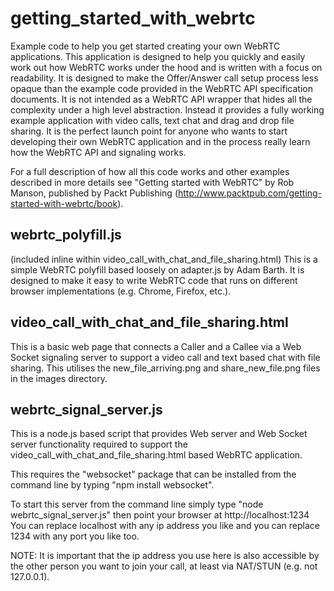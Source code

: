 getting_started_with_webrtc
===========================

Example code to help you get started creating your own WebRTC applications. This application is designed to help you quickly and easily work out how WebRTC works under the hood and is written with a focus on readability. It is designed to make the Offer/Answer call setup process less opaque than the example code provided in the WebRTC API specification documents. It is not intended as a WebRTC API wrapper that hides all the complexity under a high level abstraction. Instead it provides a fully working example application with video calls, text chat and drag and drop file sharing.  It is the perfect launch point for anyone who wants to start developing their own WebRTC application and in the process really learn how the WebRTC API and signaling works.

For a full description of how all this code works and other examples described in more details see "Getting started with WebRTC" by Rob Manson, published by Packt Publishing (http://www.packtpub.com/getting-started-with-webrtc/book).

webrtc_polyfill.js 
------------------
(included inline within video_call_with_chat_and_file_sharing.html)
This is a simple WebRTC polyfill based loosely on adapter.js by  Adam Barth. It is designed to make it easy to write WebRTC code that runs on different browser implementations (e.g. Chrome, Firefox, etc.).

video_call_with_chat_and_file_sharing.html
------------------------------------------
This is a basic web page that connects a Caller and a Callee via a Web Socket signaling server to support a video call and text based chat with file sharing.  This utilises the new_file_arriving.png and share_new_file.png files in the images directory.

webrtc_signal_server.js
-----------------------
This is a node.js based script that provides Web server and Web Socket server functionality required to support the video_call_with_chat_and_file_sharing.html based WebRTC application.

This requires the "websocket" package that can be installed from the command line by typing "npm install websocket".

To start this server from the command line simply type "node webrtc_signal_server.js" then point your browser at http://localhost:1234
You can replace localhost with any ip address you like and you can replace 1234 with any port you like too.

NOTE: It is important that the ip address you use here is also accessible by the other person you want to join your call, at least via NAT/STUN (e.g. not 127.0.0.1).

